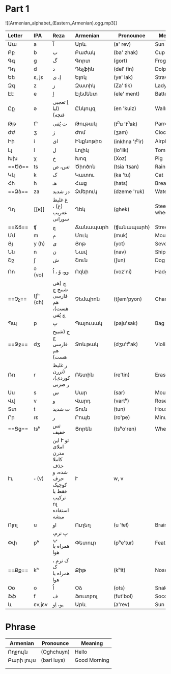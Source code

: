 # Part 1



![[Armenian_alphabet_(Eastern_Armenian).ogg.mp3]]

| Letter | IPA      | Reza                                                                        | Armenian   | Pronounce         | Meaning        |
| :----- | :------- | :-------------------------------------------------------------------------- | :--------- | ----------------- | -------------- |
| Աա     | a        | آ                                                                           | Արև        | (a' rev)          | Sun            |
| Բբ     | b        | ب                                                                           | ‌Բաժակ     | (ba' zhak)        | Cup            |
| Գգ     | g        | گ                                                                           | Գորտ       | (gort)            | Frog           |
| Դդ     | d        | د                                                                           | Դելֆին     | (del' fin)        | Dolphin        |
| Եե     | ɛ, jɛ    | اِ، ی                                                                       | Ելոկ       | (ye' lak)         | Strawberry     |
| Զզ     | z        | ز                                                                           | Զատիկ      | (Za' tik)         | Ladybug        |
| Էէ     | e        | اِ                                                                          | Էլեմենտ    | (ele' ment)       | Battery        |
| Ըը     | ə        | اِ تعجبی (لبا قنچه)                                                         | Ընկույզ    | (en 'kuiz)        | Wallnut        |
| Թթ     | tʰ       | ت پُفی                                                                      | Թութակ     | ($t^h$u '$t^h$ak) | Parrot         |
| Ժժ     | ʒ        | ژ                                                                           | Ժոմ        | (ʒam)             | Clock          |
| Իի     | i        | ای                                                                          | Ինքնոթիռ   | (inkhna '$t^h$ir) | Airplane       |
| Լլ     | l        | ل                                                                           | Լոլիկ      | (lo'lik)          | Tomato         |
| Խխ     | χ        | خ                                                                           | Խոզ        | (Xoz)             | Pig            |
| ==Ծծ== | ts       | تس، ص                                                                       | ‌‌‌‌Ծիոծոն | (tsia 'tsan)      | Rainbow        |
| Կկ     | k        | ک                                                                           | Կատու      | (ka 'tu)          | Cat            |
| Հհ     | h        | هـ                                                                          | Հաց        | (hats)            | Bread          |
| ==Ձձ== | za       | دز شدید                                                                     | Ձմերուկ    | (dzeme 'ruk)      | Watermelon     |
| Ղղ     | [[ʁ]]    | غ غلیط (غ) ، غەریب سورانی                                                   | Ղեկ        | (ghek)            | Steering wheel |
| ==Ճճ== | ʧ        | چ                                                                           | Ճանապարհ   | (ʧանապարհ)        | Street         |
| Մմ     | m        | م                                                                           | Մուկ       | (muk)             | Mouse          |
| Յյ     | y (h)    | ی                                                                           | Յոթ        | (yot)             | Seven          |
| Նն     | n        | ن                                                                           | Նավ        | (nav)             | Ship           |
| Շշ     | ʃ        | ش                                                                           | Շուն       | (ʃun)             | Dog            |
| Ոո     | ɔ (vo)   | وو، وُ ، اُ                                                                 | Ոզնի       | (voz'ni)          | Hadgehog       |
| ==Չչ== | tʃʰ (ch) | چ (هی شبیح چ فارسی هم هست)، چ پُفی                                          | Չեմպիոն    | (tʃem'pyon)       | Champion       |
| Պպ     | p        | پ                                                                           | Պայուսակ   | (paju'sak)        | Bag            |
| ==Ջջ== | dʒ       | ج (شبیح ج فارسی هم هست)                                                     | Ջոևթակ     | (dʒu'tʰak)        | Violin         |
| Ռռ     | r        | ر غلیظ (تررن کوردی)، ر ضربی                                                 | Ռետին      | (re'tin)          | Eraser         |
| Սս     | s        | س                                                                           | Սար        | (sar)             | Mountain       |
| Վվ     | v        | و                                                                           | Վարդ       | (vartʰ)           | Rose           |
| Տտ     | t        | ت شدید                                                                      | Տուն       | (tun)             | House          |
| Րր     | ɾɛ       | ر                                                                           | Րոպե       | (ro'pe)           | Minute         |
| ==Ցց== | tsʰ      | تس خفیف                                                                     | Ցորեն      | (tsʰo'ren)        | Wheat          |
| Ււ     | ֊ (v)    | این Ւ تو املای مدرن کاملا حذف شده، و حرف کوچیک فقط با ترکیب ոլ استفاده میشه | Ւ          | w, v              |                |
| Ոլոլ   | u        | او                                                                          | Ուղեղ      | (u 'ɫeɫ)          | Brain          |
| Փփ     | pʰ       | پ نرم، پ همراه با هوا                                                       | Փետուր     | (pʰe'tur)         | Feather        |
| ==Քք== | kʰ       | ک نرم ، ک همراه با هوا                                                      | Քիթ        | (kʰit)            | Nose           |
| Օօ     | o        | اُ                                                                          | Oձ         | (ots)             | Snake          |
| Ֆֆ     | f        | ف                                                                           | Ֆուտբոլ    | (fut'bol)         | Soccer         |
| և      | ɛv,jɛv   | یو، اِو                                                                     | Արև        | (a'rev)           | Sun            |


# Phrase

| Armenian   | Pronounce   | Meaning      |
| ---------- | ----------- | ------------ |
| Ողջույն    | (Oghchuyn)  | Hello        |
| Բարի լույս | (bari luys) | Good Morning |
|            |             |              |
|            |             |              |


